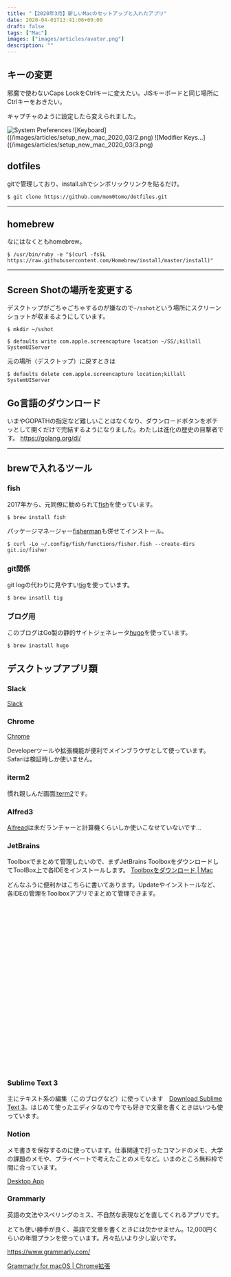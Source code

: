 ```yaml
---
title: "【2020年3月】新しいMacのセットアップと入れたアプリ"
date: 2020-04-01T13:41:06+09:00
draft: false
tags: ["Mac"]
images: ["images/articles/avatar.png"]
description: ""
---
```

## キーの変更
邪魔で使わないCaps LockをCtrlキーに変えたい。JISキーボードと同じ場所にCtrlキーをおきたい。

キャプチャのように設定したら変えられました。

![System Preferences](/images/articles/setup_new_mac_2020_03/1.png)
![Keyboard]((/images/articles/setup_new_mac_2020_03/2.png)
![Modifier Keys...]((/images/articles/setup_new_mac_2020_03/3.png)

## dotfiles
gitで管理しており、install.shでシンボリックリンクを貼るだけ。
```
$ git clone https://github.com/mom0tomo/dotfiles.git
```

***

## homebrew
なにはなくともhomebrew。
```
$ /usr/bin/ruby -e "$(curl -fsSL https://raw.githubusercontent.com/Homebrew/install/master/install)"
```

***

## Screen Shotの場所を変更する
デスクトップがごちゃごちゃするのが嫌なので`~/sshot`という場所にスクリーンショットが収まるようにしています。
```
$ mkdir ~/sshot

$ defaults write com.apple.screencapture location ~/SS/;killall SystemUIServer
```

元の場所（デスクトップ）に戻すときは

```
$ defaults delete com.apple.screencapture location;killall SystemUIServer
```

## Go言語のダウンロード
いまやGOPATHの指定など難しいことはなくなり、ダウンロードボタンをポチッとして開くだけで完結するようになりました。わたしは進化の歴史の目撃者です。
https://golang.org/dl/

***

## brewで入れるツール

### fish
2017年から、元同僚に勧められて[fish](https://fishshell.com/)を使っています。
```
$ brew install fish
```

パッケージマネージャー[fisherman](https://github.com/fisherman/fisherman/wiki/%E6%97%A5%E6%9C%AC%E8%AA%9E)も併せてインストール。
```
$ curl -Lo ~/.config/fish/functions/fisher.fish --create-dirs git.io/fisher
```

### git関係
git logの代わりに見やすい[tig](https://jonas.github.io/tig/)を使っています。
```
$ brew insatll tig
```

### ブログ用
このブログはGo製の静的サイトジェネレータ[hugo](https://gohugo.io/)を使っています。
```
$ brew inastall hugo
```

## デスクトップアプリ類
### Slack
[Slack](https://slack.com/intl/ja-jp/downloads/osx)

### Chrome
[Chrome](https://www.google.co.jp/chrome/browser/desktop/index.html?brand=CHBD&gclid=EAIaIQobChMI45X78s-m2AIVVR0rCh33TgUeEAAYASAAEgKUBfD_BwE)

Developerツールや拡張機能が便利でメインブラウザとして使っています。Safariは検証時しか使いません。

### iterm2
慣れ親しんだ画面[iterm2](https://www.iterm2.com/)です。

### Alfred3
[Alfread](https://www.alfredapp.com/)は未だランチャーと計算機くらいしか使いこなせていないです...

### JetBrains
Toolboxでまとめて管理したいので、まずJetBrains ToolboxをダウンロードしてToolBox上で各IDEをインストールします。
[Toolboxをダウンロード | Mac](https://www.jetbrains.com/ja-jp/toolbox-app/download/?_ga=2.43875813.1372113674.1585751570-1832300423.1585132437#section=mac)

どんなふうに便利かはこちらに書いてあります。Updateやインストールなど、各IDEの管理をToolboxアプリでまとめて管理できます。
<div class="iframely-embed"><div class="iframely-responsive" style="padding-bottom: 52.3333%; padding-top: 120px;"><a href="https://blog.jetbrains.com/jp/2018/10/09/1294" data-iframely-url="//cdn.iframe.ly/Rquz79B"></a></div></div><script async src="//cdn.iframe.ly/embed.js" charset="utf-8"></script>

### Sublime Text 3
主にテキスト系の編集（このブログなど）に使っています　[Download Sublime Text 3](https://www.sublimetext.com/3)。はじめて使ったエディタなので今でも好きで文章を書くときはいつも使っています。

### Notion
メモ書きを保存するのに使っています。仕事関連で打ったコマンドのメモ、大学の課題のメモや、プライベートで考えたことのメモなど。いまのところ無料枠で間に合っています。

[Desktop App](https://www.notion.so/)

### Grammarly
英語の文法やスペリングのミス、不自然な表現などを直してくれるアプリです。

とても使い勝手が良く、英語で文章を書くときには欠かせません。12,000円くらいの年間プランを使っています。月々払いより少し安いです。

https://www.grammarly.com/

[Grammarly for macOS | Chrome拡張](https://app.grammarly.com/apps)
